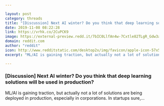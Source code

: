 ```yaml
---

layout: post
category: threads
title: "[Discussion] Next AI winter? Do you think that deep learning solutions will be used in production?"
date: 2019-11-08 08:22:28
link: https://vrhk.co/2CuPCK9
image: https://external-preview.redd.it/7bIC0LlfAn4w-7Cxtle82TLgR_Gdw3amWuajbE9gbpU.jpg?width=1200&height=528&auto=webp&s=facee4ad691e83b1e24eb1155d0b5d65610a5ebc
domain: reddit.com
author: "reddit"
icon: http://www.redditstatic.com/desktop2x/img/favicon/apple-icon-57x57.png
excerpt: "ML/AI is gaining traction, but actually not a lot of solutions are being deployed in production, especially in corporations. In startups sure,..."

---
```


### [Discussion] Next AI winter? Do you think that deep learning solutions will be used in production?

ML/AI is gaining traction, but actually not a lot of solutions are being deployed in production, especially in corporations. In startups sure,...